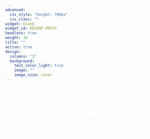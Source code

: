 ```yaml
---
advanced:
  css_style: "height: 700px"
  css_class: ""
widget: blank
widget_id: RECENT-POSTS
headless: true
weight: 10
title: ""
active: true
design:
  columns: "1"
  background:
    text_color_light: true
    image: ""
    image_size: cover
---
```

<p style="text-align: center; font-size: 240%; font-weight: bold; color: white"> Welcome to the Fang Liu Group </p>

<p style="text-align: center; font-size: 120%;"><a href="https://chemistry.stanford.edu/" style="color: white; font-weight: bold;">Department of Chemistry, Stanford University</a></p>